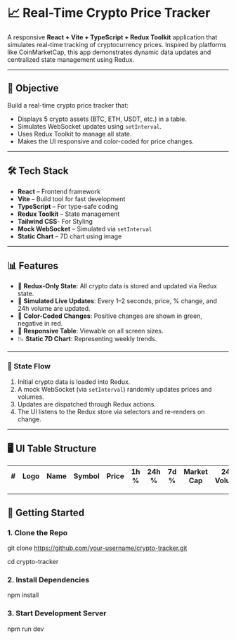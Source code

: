 # 📈 Real-Time Crypto Price Tracker

A responsive **React + Vite + TypeScript + Redux Toolkit** application that simulates real-time tracking of cryptocurrency prices. Inspired by platforms like CoinMarketCap, this app demonstrates dynamic data updates and centralized state management using Redux.

---

## 🎯 Objective

Build a real-time crypto price tracker that:

- Displays 5 crypto assets (BTC, ETH, USDT, etc.) in a table.
- Simulates WebSocket updates using `setInterval`.
- Uses Redux Toolkit to manage all state.
- Makes the UI responsive and color-coded for price changes.

---

## 🛠️ Tech Stack

- **React** – Frontend framework
- **Vite** – Build tool for fast development
- **TypeScript** – For type-safe coding
- **Redux Toolkit** – State management
- **Tailwind CSS**- For Styling
- **Mock WebSocket** – Simulated via `setInterval`
- **Static Chart** – 7D chart using image

---

## 📊 Features

- 🧠 **Redux-Only State**: All crypto data is stored and updated via Redux state.
- 🔄 **Simulated Live Updates**: Every 1–2 seconds, price, % change, and 24h volume are updated.
- 🎨 **Color-Coded Changes**: Positive changes are shown in green, negative in red.
- 📱 **Responsive Table**: Viewable on all screen sizes.
- 📉 **Static 7D Chart**: Representing weekly trends.

---

### 🔁 State Flow

1. Initial crypto data is loaded into Redux.
2. A mock WebSocket (via `setInterval`) randomly updates prices and volumes.
3. Updates are dispatched through Redux actions.
4. The UI listens to the Redux store via selectors and re-renders on change.

---

## 🖥️ UI Table Structure

| # | Logo | Name | Symbol | Price | 1h % | 24h % | 7d % | Market Cap | 24h Volume | Circulating Supply | Max Supply | 7D Chart |
|---|------|------|--------|-------|------|-------|------|-------------|-------------|----------------------|-------------|----------|

---

## 📁 Getting Started

### 1. Clone the Repo
git clone https://github.com/your-username/crypto-tracker.git 

cd crypto-tracker
### 2. Install Dependencies
npm install
### 3. Start Development Server
npm run dev
